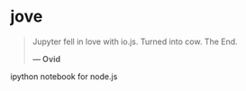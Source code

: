 # jove

> Jupyter fell in love with io.js. Turned into cow. The End.
>
> **— Ovid**

ipython notebook for node.js


